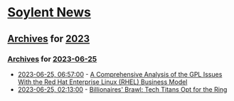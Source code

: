 # [Soylent News](../../../README.md)

## [Archives](../../index.md) for [2023](../index.md)

### [Archives](../../index.md) for [2023-06-25](index.md)

* [2023-06-25, 06:57:00](https://soylentnews.org/article.pl?sid=23/06/24/0426223&from=rss) - [A Comprehensive Analysis of the GPL Issues With the Red Hat Enterprise Linux (RHEL) Business Model](https://soylentnews.org/article.pl?sid=23/06/24/0426223&from=rss)
* [2023-06-25, 02:13:00](https://soylentnews.org/article.pl?sid=23/06/24/0254248&from=rss) - [Billionaires' Brawl: Tech Titans Opt for the Ring](https://soylentnews.org/article.pl?sid=23/06/24/0254248&from=rss)

